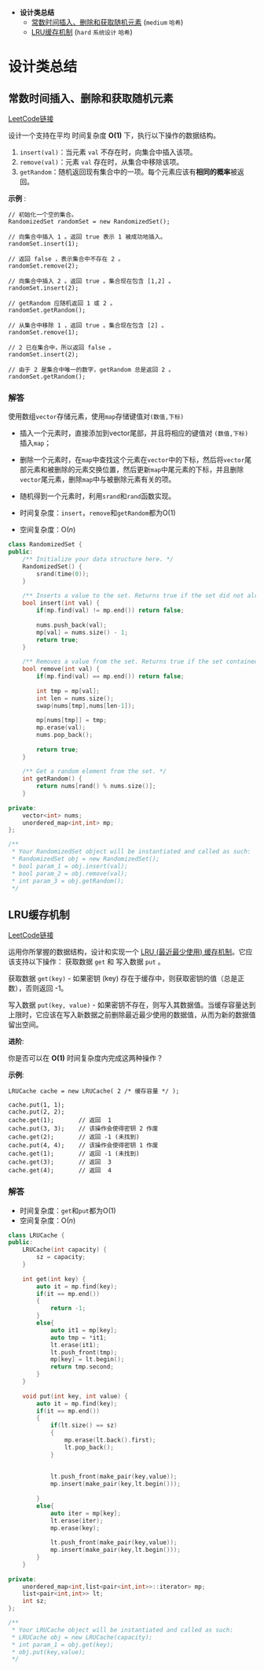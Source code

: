 * **设计类总结**
   * [常数时间插入、删除和获取随机元素](#常数时间插入删除和获取随机元素) (`medium` `哈希`)
   * [LRU缓存机制](#LRU缓存机制) (`hard` `系统设计` `哈希`)

#  设计类总结


## 常数时间插入、删除和获取随机元素
[LeetCode链接](https://leetcode-cn.com/problems/insert-delete-getrandom-o1)

设计一个支持在平均 时间复杂度 **O(1)** 下，执行以下操作的数据结构。

1. `insert(val)`：当元素 `val` 不存在时，向集合中插入该项。
2. `remove(val)`：元素 `val` 存在时，从集合中移除该项。
3. `getRandom`：随机返回现有集合中的一项。每个元素应该有**相同的概率**被返回。

**示例** :

```
// 初始化一个空的集合。
RandomizedSet randomSet = new RandomizedSet();

// 向集合中插入 1 。返回 true 表示 1 被成功地插入。
randomSet.insert(1);

// 返回 false ，表示集合中不存在 2 。
randomSet.remove(2);

// 向集合中插入 2 。返回 true 。集合现在包含 [1,2] 。
randomSet.insert(2);

// getRandom 应随机返回 1 或 2 。
randomSet.getRandom();

// 从集合中移除 1 ，返回 true 。集合现在包含 [2] 。
randomSet.remove(1);

// 2 已在集合中，所以返回 false 。
randomSet.insert(2);

// 由于 2 是集合中唯一的数字，getRandom 总是返回 2 。
randomSet.getRandom();
```

### 解答

使用数组`vector`存储元素，使用`map`存储键值对`(数值,下标)`

* 插入一个元素时，直接添加到vector尾部，并且将相应的键值对 `(数值,下标)` 插入`map`；
* 删除一个元素时，在`map`中查找这个元素在`vector`中的下标，然后将`vector`尾部元素和被删除的元素交换位置，然后更新`map`中尾元素的下标，并且删除`vector`尾元素，删除`map`中与被删除元素有关的项。

* 随机得到一个元素时，利用`srand`和`rand`函数实现。



* 时间复杂度：`insert`，`remove`和`getRandom`都为O(1)
* 空间复杂度：O(*n*)
```c++
class RandomizedSet {
public:
    /** Initialize your data structure here. */
    RandomizedSet() {
        srand(time(0));
    }
    
    /** Inserts a value to the set. Returns true if the set did not already contain the specified element. */
    bool insert(int val) {
        if(mp.find(val) != mp.end()) return false;
        
        nums.push_back(val);
        mp[val] = nums.size() - 1;
        return true;
    }
    
    /** Removes a value from the set. Returns true if the set contained the specified element. */
    bool remove(int val) {
        if(mp.find(val) == mp.end()) return false;
        
        int tmp = mp[val];
        int len = nums.size();
        swap(nums[tmp],nums[len-1]);
        
        mp[nums[tmp]] = tmp;
        mp.erase(val);
        nums.pop_back();
        
        return true;
    }
    
    /** Get a random element from the set. */
    int getRandom() {
        return nums[rand() % nums.size()];
    }
    
private:
    vector<int> nums;
    unordered_map<int,int> mp;
};

/**
 * Your RandomizedSet object will be instantiated and called as such:
 * RandomizedSet obj = new RandomizedSet();
 * bool param_1 = obj.insert(val);
 * bool param_2 = obj.remove(val);
 * int param_3 = obj.getRandom();
 */
```

## LRU缓存机制

[LeetCode链接](https://leetcode-cn.com/problems/lru-cache/)

运用你所掌握的数据结构，设计和实现一个  [LRU (最近最少使用) 缓存机制](https://baike.baidu.com/item/LRU)。它应该支持以下操作： 获取数据 `get` 和 写入数据 `put` 。

获取数据 `get(key)` - 如果密钥 (key) 存在于缓存中，则获取密钥的值（总是正数），否则返回 -1。

写入数据 `put(key, value)` - 如果密钥不存在，则写入其数据值。当缓存容量达到上限时，它应该在写入新数据之前删除最近最少使用的数据值，从而为新的数据值留出空间。

**进阶**:

你是否可以在 **O(1)** 时间复杂度内完成这两种操作？

**示例**:

```
LRUCache cache = new LRUCache( 2 /* 缓存容量 */ );

cache.put(1, 1);
cache.put(2, 2);
cache.get(1);       // 返回  1
cache.put(3, 3);    // 该操作会使得密钥 2 作废
cache.get(2);       // 返回 -1 (未找到)
cache.put(4, 4);    // 该操作会使得密钥 1 作废
cache.get(1);       // 返回 -1 (未找到)
cache.get(3);       // 返回  3
cache.get(4);       // 返回  4
```

### 解答

* 时间复杂度：`get`和`put`都为O(1)
* 空间复杂度：O(*n*)

```c++
class LRUCache {
public:
    LRUCache(int capacity) {
        sz = capacity;
    }
    
    int get(int key) {
        auto it = mp.find(key);
        if(it == mp.end())
        {
            return -1;
        }
        else{
            auto it1 = mp[key];
            auto tmp = *it1;
            lt.erase(it1);
            lt.push_front(tmp);
            mp[key] = lt.begin();
            return tmp.second;
        }
    }
    
    void put(int key, int value) {
        auto it = mp.find(key);
        if(it == mp.end())
        {
            if(lt.size() == sz)
            {
                mp.erase(lt.back().first);
                lt.pop_back();
            }
                
            
            lt.push_front(make_pair(key,value));
            mp.insert(make_pair(key,lt.begin()));
            
        }
        else{
            auto iter = mp[key];
            lt.erase(iter);
            mp.erase(key);
            
            lt.push_front(make_pair(key,value));
            mp.insert(make_pair(key,lt.begin()));
        }
    }
    
private:
    unordered_map<int,list<pair<int,int>>::iterator> mp;
    list<pair<int,int>> lt;
    int sz;
};

/**
 * Your LRUCache object will be instantiated and called as such:
 * LRUCache obj = new LRUCache(capacity);
 * int param_1 = obj.get(key);
 * obj.put(key,value);
 */
```
